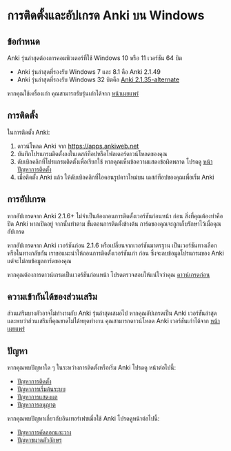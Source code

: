 # การติดตั้งและอัปเกรด Anki บน Windows

<!-- toc -->

## ข้อกำหนด

Anki รุ่นล่าสุดต้องการคอมพิวเตอร์ที่ใช้ Windows 10 หรือ 11 เวอร์ชัน 64 บิต

- Anki รุ่นล่าสุดที่รองรับ Windows 7 และ 8.1 คือ Anki 2.1.49
- Anki รุ่นล่าสุดที่รองรับ Windows 32 บิตคือ [Anki 2.1.35-alternate](https://github.com/ankitects/anki/releases/tag/2.1.35)

หากคุณใช้เครื่องเก่า คุณสามารถรับรุ่นเก่าได้จาก [หน้าเผยแพร่](https://github.com/ankitects/anki/releases)

## การติดตั้ง

ในการติดตั้ง Anki:

1. ดาวน์โหลด Anki จาก <https://apps.ankiweb.net>
2. บันทึกโปรแกรมติดตั้งลงในเดสก์ท็อปหรือโฟลเดอร์ดาวน์โหลดของคุณ
3. ดับเบิลคลิกที่โปรแกรมติดตั้งเพื่อเรียกใช้ หากคุณเห็นข้อความแสดงข้อผิดพลาด
   โปรดดู [หน้าปัญหาการติดตั้ง](installation-issues.md)
4. เมื่อติดตั้ง Anki แล้ว ให้ดับเบิลคลิกที่ไอคอนรูปดาวใหม่บน
   เดสก์ท็อปของคุณเพื่อเริ่ม Anki

## การอัปเกรด

หากอัปเกรดจาก Anki 2.1.6+ ไม่จำเป็นต้องถอนการติดตั้งเวอร์ชันก่อนหน้า
ก่อน สิ่งที่คุณต้องทำคือปิด Anki หากเปิดอยู่ จากนั้นทำตาม
ขั้นตอนการติดตั้งข้างต้น การ์ดของคุณจะถูกเก็บรักษาไว้เมื่อคุณอัปเกรด

หากอัปเกรดจาก Anki เวอร์ชันก่อน 2.1.6 หรือเปลี่ยนจากเวอร์ชันมาตรฐาน
เป็นเวอร์ชันทางเลือกหรือในทางกลับกัน เราขอแนะนำให้ถอนการติดตั้งเวอร์ชันเก่า
ก่อน ซึ่งจะลบข้อมูลโปรแกรมของ Anki แต่จะไม่ลบข้อมูลการ์ดของคุณ

หากคุณต้องการดาวน์เกรดเป็นเวอร์ชันก่อนหน้า โปรดตรวจสอบให้แน่ใจว่าคุณ
[ดาวน์เกรดก่อน](http://changes.ankiweb.net)

## ความเข้ากันได้ของส่วนเสริม

ส่วนเสริมบางตัวอาจไม่ทำงานกับ Anki รุ่นล่าสุดเสมอไป หากคุณอัปเกรดเป็น
Anki เวอร์ชันล่าสุดและพบว่าส่วนเสริมที่คุณขาดไม่ได้หยุดทำงาน
คุณสามารถดาวน์โหลด Anki เวอร์ชันเก่าได้จาก [หน้าเผยแพร่](https://github.com/ankitects/anki/releases)

## ปัญหา

หากคุณพบปัญหาใด ๆ ในระหว่างการติดตั้งหรือเริ่ม Anki โปรดดู
หน้าต่อไปนี้:

- [ปัญหาการติดตั้ง](installation-issues.md)
- [ปัญหาการเริ่มต้นระบบ](startup-issues.md)
- [ปัญหาการแสดงผล](display-issues.md)
- [ปัญหาการอนุญาต](permission-problems.md)

หากคุณพบปัญหาเกี่ยวกับอินเทอร์เฟซเมื่อใช้ Anki โปรดดูหน้าต่อไปนี้:

- [ปัญหาการคัดลอกและวาง](copy-and-paste.md)
- [ปัญหาขนาดตัวอักษร](text-size.md)
